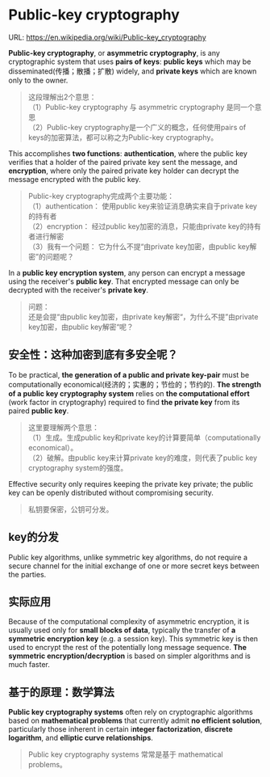 # Public-key cryptography

URL: https://en.wikipedia.org/wiki/Public-key_cryptography

**Public-key cryptography**, or **asymmetric cryptography**, is any cryptographic system that uses **pairs of keys**: **public keys** which may be disseminated(传播；散播；扩散) widely, and **private keys** which are known only to the owner. 

> 这段理解出2个意思：  
> （1）Public-key cryptography 与 asymmetric cryptography 是同一个意思  
> （2）Public-key cryptography是一个广义的概念，任何使用pairs of keys的加密算法，都可以称之为Public-key cryptography。

This accomplishes **two functions**: **authentication**, where the public key verifies that a holder of the paired private key sent the message, and **encryption**, where only the paired private key holder can decrypt the message encrypted with the public key.

> Public-key cryptography完成两个主要功能：  
> （1）authentication： 使用public key来验证消息确实来自于private key的持有者  
> （2）encryption： 经过public key加密的消息，只能由private key的持有者进行解密  
> （3）我有一个问题： 它为什么不提“由private key加密，由public key解密”的问题呢？

In a **public key encryption system**, any person can encrypt a message using the receiver's **public key**. That encrypted message can only be decrypted with the receiver's **private key**. 

> 问题：  
> 还是会提“由public key加密，由private key解密“，为什么不提”由private key加密，由public key解密“呢？

## 安全性：这种加密到底有多安全呢？

To be practical, **the generation of a public and private key-pair** must be computationally economical(经济的；实惠的；节俭的；节约的). **The strength of a public key cryptography system** relies on **the computational effort** (work factor in cryptography) required to find **the private key** from its paired **public key**. 

> 这里要理解两个意思：  
> （1）生成。生成public key和private key的计算要简单（computationally economical）。  
> （2）破解。由public key来计算private key的难度，则代表了public key cryptography system的强度。  

Effective security only requires keeping the private key private; the public key can be openly distributed without compromising security.

> 私钥要保密，公钥可分发。



## key的分发

Public key algorithms, unlike symmetric key algorithms, do not require a secure channel for the initial exchange of one or more secret keys between the parties.

## 实际应用

Because of the computational complexity of asymmetric encryption, it is usually used only for **small blocks of data**, typically the transfer of **a symmetric encryption key** (e.g. a session key). This symmetric key is then used to encrypt the rest of the potentially long message sequence. **The symmetric encryption/decryption** is based on simpler algorithms and is much faster.

## 基于的原理：数学算法

**Public key cryptography systems** often rely on cryptographic algorithms based on **mathematical problems** that currently admit **no efficient solution**, particularly those inherent in certain i**nteger factorization**, **discrete logarithm**, and **elliptic curve relationships**. 

> Public key cryptography systems 常常是基于 mathematical problems。




